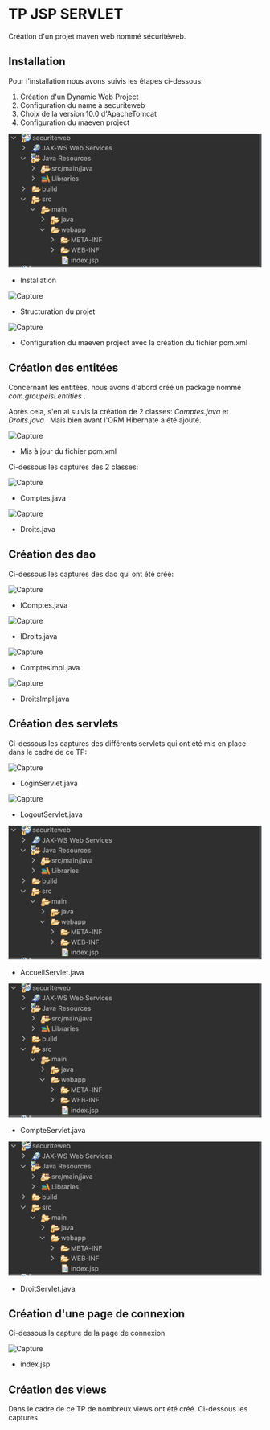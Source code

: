 # TP JSP SERVLET

Création d'un projet maven web nommé sécuritéweb.

## Installation

Pour l'installation nous avons suivis les étapes ci-dessous:

1. Création d'un Dynamic Web Project
2. Configuration du name à securiteweb
3. Choix de la version 10.0 d'ApacheTomcat
4. Configuration du maeven project

![Capture](https://raw.githubusercontent.com/cheikh0101/JEE_Project_1/main/capture/Capture%20d%E2%80%99%C3%A9cran%202023-01-18%20%C3%A0%2019.56.06.png)
- Installation

![Capture](https://raw.githubusercontent.com/cheikh0101/TP-JSP-Servlet/main/capture/architecture.png)
- Structuration du projet

![Capture](https://raw.githubusercontent.com/cheikh0101/TP-JSP-Servlet/main/capture/configuration%20maeven.png)
- Configuration du maeven project avec la création du fichier pom.xml

## Création des entitées

Concernant les entitées, nous avons d'abord créé un package nommé _com.groupeisi.entities_ .

Après cela, s'en ai suivis la création de 2 classes: _Comptes.java_ et _Droits.java_ . Mais bien avant l'ORM Hibernate a été ajouté.

![Capture](https://raw.githubusercontent.com/cheikh0101/TP-JSP-Servlet/main/capture/Ajout%20de%20Hibernate.png)
- Mis à jour du fichier pom.xml

Ci-dessous les captures des 2 classes:

![Capture](https://raw.githubusercontent.com/cheikh0101/TP-JSP-Servlet/main/capture/Comptes%20entities.png)
- Comptes.java

![Capture](https://raw.githubusercontent.com/cheikh0101/TP-JSP-Servlet/main/capture/Droits%20entities.png)
- Droits.java

## Création des dao

Ci-dessous les captures des dao qui ont été créé:

![Capture](https://raw.githubusercontent.com/cheikh0101/TP-JSP-Servlet/main/capture/IComptes.png)
- IComptes.java

![Capture](https://raw.githubusercontent.com/cheikh0101/TP-JSP-Servlet/main/capture/IDroits.png)
- IDroits.java

![Capture](https://raw.githubusercontent.com/cheikh0101/TP-JSP-Servlet/main/capture/ComptesImpl.png)
- ComptesImpl.java

![Capture](https://raw.githubusercontent.com/cheikh0101/TP-JSP-Servlet/main/capture/DroitsImpl.png)
- DroitsImpl.java

## Création des servlets

Ci-dessous les captures des différents servlets qui ont été mis en place dans le cadre de ce TP:

![Capture](https://raw.githubusercontent.com/cheikh0101/TP-JSP-Servlet/main/capture/LoginServlet.png)
- LoginServlet.java

![Capture](https://raw.githubusercontent.com/cheikh0101/TP-JSP-Servlet/main/capture/LogoutServlet.png)
- LogoutServlet.java

![Capture](https://raw.githubusercontent.com/cheikh0101/JEE_Project_1/main/capture/Capture%20d%E2%80%99%C3%A9cran%202023-01-18%20%C3%A0%2019.56.06.png)
- AccueilServlet.java

![Capture](https://raw.githubusercontent.com/cheikh0101/JEE_Project_1/main/capture/Capture%20d%E2%80%99%C3%A9cran%202023-01-18%20%C3%A0%2019.56.06.png)
- CompteServlet.java

![Capture](https://raw.githubusercontent.com/cheikh0101/JEE_Project_1/main/capture/Capture%20d%E2%80%99%C3%A9cran%202023-01-18%20%C3%A0%2019.56.06.png)
- DroitServlet.java

## Création d'une page de connexion

Ci-dessous la capture de la page de connexion

![Capture](https://raw.githubusercontent.com/cheikh0101/TP-JSP-Servlet/main/capture/login.png)
- index.jsp
## Création des views

Dans le cadre de ce TP de nombreux views ont été créé. Ci-dessous les captures 
